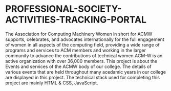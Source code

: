 # PROFESSIONAL-SOCIETY-ACTIVITIES-TRACKING-PORTAL
The Association for Computing Machinery Women in short for ACMW supports, celebrates, and advocates internationally for the full engagement of women in all aspects of the computing field, providing a wide range of programs and services to ACM members and working in the larger community to advance the contributions of technical women.ACM-W is an active organization with over 36,000 members. This project is about the Events and services of the ACMW body of our college. The details of various events that are held throughout many acedamic years in our college are displayed in this project. The technical stack used for completing this project are mainly HTML & CSS, JavaScript.
